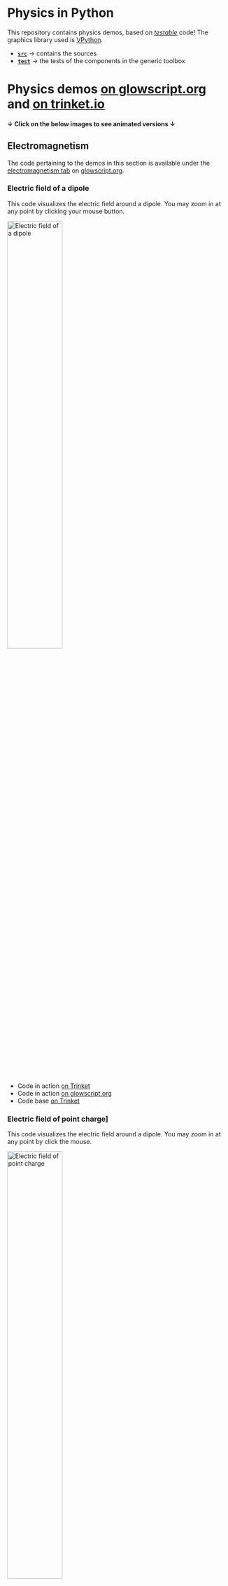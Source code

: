 # Physics in Python

This repository contains physics demos, based on 
[_testable_](https://medium.com/ns-techblog/tdd-or-how-i-learned-to-stop-worrying-and-love-writing-tests-ef7314470305) code! 
The graphics library used is [VPython](https://vpython.org/).

- [**`src`**](src) &rarr; contains the sources
- [**`test`**](test) &rarr; the tests of the components in the generic toolbox

# Physics demos [on glowscript.org](https://glowscript.org/#/user/zeger.hendrikse/) and [on trinket.io](https://trinket.io/)

#### **&darr;** Click on the below images to see animated versions **&darr;**

## Electromagnetism

The code pertaining to the demos in this section is available under the 
[electromagnetism tab](https://glowscript.org/#/user/zeger.hendrikse/folder/Electromagnetism/)
on [glowscript.org](https://glowscript.org).

### Electric field of a dipole

This code visualizes the electric field around a dipole. You may zoom in at any point by clicking your mouse button.

<a href="https://glowscript.org/#/user/zeger.hendrikse/folder/Electromagnetism/program/Electricdipolefield">
  <img alt="Electric field of a dipole" width="50%" height="50%" src="./src/demos/images/dipole_field.png"/>
</a>

- Code in action [on Trinket](https://zegerh-6085.trinket.io/sites/dipole) 
- Code in action [on glowscript.org](https://glowscript.org/#/user/zeger.hendrikse/folder/Electromagnetism/program/Electricdipolefield)
- Code base [on Trinket](https://trinket.io/glowscript/a2b8b655fa07)


### Electric field of point charge]

This code visualizes the electric field around a dipole. You may zoom in at any point 
by click the mouse.

<a href="https://glowscript.org/#/user/zeger.hendrikse/folder/Electromagnetism/program/Pointchargefield">
  <img alt="Electric field of point charge" width="50%" height="50%" src="./src/demos/images/point_charge.png"/>
</a>

- Code in action [on Trinket](https://zegerh-6085.trinket.io/sites/point_charge) 
- Code in action [on glowscript.org](https://glowscript.org/#/user/zeger.hendrikse/folder/Electromagnetism/program/Pointchargefield)
- Code base [on Trinket](https://trinket.io/glowscript/96da4eb68335)

### Interactive visualization of Faraday's law

This code visualizes Faraday's law by simulating an electric current (of electric charges)
running through a wire. 

<a href="https://glowscript.org/#/user/zeger.hendrikse/folder/Electromagnetism/program/Faradayslaw">
  <img alt="Faradays law" width="50%" height="50%" src="./src/demos/images/faradays_law.png"/>
</a>

- Code in action [on Trinket](https://zegerh-6085.trinket.io/sites/faradays_law) 
- Code in action [on glowscript.org](https://glowscript.org/#/user/zeger.hendrikse/folder/Electromagnetism/program/Faradayslaw)
- Code base [on Trinket](https://trinket.io/library/trinkets/d3934e117c2e)


### Electron spinning around a charged ring

This demo shows an electron spinning around a charged ring, as opposed to a point-like charged nucleus.
The charge that normally resides in the nucleus is evenly spread out across the ring.

<a href="https://glowscript.org/#/user/zeger.hendrikse/folder/Electromagnetism/program/Chargedring">
  <img alt="Electron spinning around charged ring" width="50%" height="50%" src="./src/demos/images/electron_and_charged_ring.png"/>
</a>

- Code in action [on Trinket](https://zegerh-6085.trinket.io/sites/electron_and_charged_ring) 
- Code in action [on glowscript.org](https://glowscript.org/#/user/zeger.hendrikse/folder/Electromagnetism/program/Chargedring)
- Code base [on Trinket](https://trinket.io/library/trinkets/1983b9c1dc58)

### Visualizing [electromagnetic waves](https://trinket.io/library/trinkets/b8d62b38e852)

<a href="https://zegerh-6085.trinket.io/sites/electromagnetic_wave">
  <img alt="Electromagnetic waves" width="50%" height="50%" src="./src/demos/images/electromagnetic_wave.png"/></br>
</a>

### [Charged particle moving through electric field](https://trinket.io/glowscript/db4616ccd73c)

<a href="https://zegerh-6085.trinket.io/sites/moving_charge">
  <img alt="Particle in electric field" width="50%" height="50%" src="./src/demos/images/particle_in_electric_field.png"/></br>
</a>


## Special relativity &mdash; space-time visualization

The code pertaining to the demos in this section is available under the 
[relativity tab](https://glowscript.org/#/user/zeger.hendrikse/folder/Relativity/)
on [glowscript.org](https://glowscript.org).

### Galilean transformation of relative motions in Euclidean plane

Before diving into (special) relativity, let's first get acquainted with 
the so-called Galilean transformation.

<a href="https://glowscript.org/#/user/zeger.hendrikse/folder/Relativity/program/Glalileantransformation">
  <img alt="Galilean space-time" width="50%" height="50%" src="./src/demos/images/galilean_space_time.png"/>
</a>

- Code in action [on Trinket](https://zegerh-6085.trinket.io/sites/electron_and_charged_ring) 
- Code in action [on glowscript.org](https://glowscript.org/#/user/zeger.hendrikse/folder/Relativity/program/Glalileantransformation)
- Code base [on Trinket](https://zegerh-6085.trinket.io/sites/galileo_space_time)

### Coming soon: Minkowski space-time

This is currently under construction

## Thermodynamics

The code pertaining to the demos in this section is available under the 
[thermodynamics tab](https://glowscript.org/#/user/zeger.hendrikse/folder/Thermodynamics/)
tab on [glowscript.org](https://glowscript.org).

### Visualizing a hard sphere gas model

This model represents a Boltzmann gas (consisting of hard spheres) in a box, where 
the velocity distribution of the colliding atoms eventually approaches the calculated 
theoretical velocity distribution.

<a href="https://glowscript.org/#/user/zeger.hendrikse/folder/Thermodynamics/program/Hardspheregas">
  <img alt="Hard sphere gas" width="50%" height="50%" src="./src/demos/images/hard_sphere_gas.png"/>
</a>

- Code in action [on Trinket](https://zegerh-6085.trinket.io/sites/hard_sphere_gas) 
- Code in action [on glowscript.org](https://glowscript.org/#/user/zeger.hendrikse/folder/Thermodynamics/program/Hardspheregas)
- Code base [on Trinket](https://trinket.io/library/trinkets/554248a15bc4)

### Two-dimensional Ising spin model

This demo models the magnetization at various temperatures using a two-dimensional Ising spin lattice.

<a href="https://glowscript.org/#/user/zeger.hendrikse/folder/Thermodynamics/program/Isingspin">
  <img alt="Ising spin model" width="50%" height="50%" src="./src/demos/images/ising_spin_model.png"/>
</a>

- Code in action [on Trinket](https://zegerh-6085.trinket.io/sites/ising_spin_model) 
- Code in action [on glowscript.org](https://glowscript.org/#/user/zeger.hendrikse/folder/Thermodynamics/program/Isingspin)
- Code base [on Trinket](https://trinket.io/library/trinkets/07404ee90b64)

## Kinematics

The code pertaining to the demos in this section is available under the 
[relativity tab](https://glowscript.org/#/user/zeger.hendrikse/folder/Kinematics/)
on [glowscript.org](https://glowscript.org).

### [N-body coupled oscillator]()

Play around with an arbitrary number of vibrating balls mutually coupled by springs!

<a href="https://glowscript.org/#/user/zeger.hendrikse/folder/Kinematics/program/N-bodycoupledoscillator">
  <img alt="N-body coupled oscillator" width="50%" height="50%" src="./src/demos/images/n_body_coupled_oscillator.png"/>
</a>

- Code in action [on Trinket](https://zegerh-6085.trinket.io/sites/n_body_coupled_oscillator) 
- Code in action [on glowscript.org](https://glowscript.org/#/user/zeger.hendrikse/folder/Kinematics/program/N-bodycoupledoscillator)
- Code base [on Trinket](https://trinket.io/glowscript/5a852a2b7570)

### [Kepler's laws](https://trinket.io/library/trinkets/11c6cd8b5622) of equal areas

<a href="https://zegerh-6085.trinket.io/sites/keplers_law">
  <img alt="Keplers laws" width="50%" height="50%" src="./src/demos/images/keplers_law.png"/>
</a>

### [Doppler effect](https://trinket.io/library/trinkets/9d869c1167ec)

<a href="https://zegerh-6085.trinket.io/sites/doppler_effect">
  <img alt="Doppler effect" width="50%" height="50%" src="./src/demos/images/doppler_effect.png"/>
</a>

### [Newton&apos;s pendulum](https://trinket.io/glowscript/1b74de8aeee8)

<a href="https://zegerh-6085.trinket.io/sites/newtons_pendulum">
  <img alt="Newtons pendulum" width="50%" height="50%" src="./src/demos/images/newtons_pendulum.png"/>
</a>

### [Ball on sliding ramp](https://trinket.io/library/trinkets/0731c4e734f8)

<a href="https://zegerh-6085.trinket.io/sites/ball_on_sliding_ramp">
  <img alt="Ball on sliding ramp" width="50%" height="50%" src="./src/demos/images/ball_on_sliding_ramp.png"/>
</a>

### [Harmonic oscillator](https://trinket.io/library/trinkets/e80e37600b06)

<a href="https://zegerh-6085.trinket.io/sites/harmonic_oscillator">
  <img alt="Harmonic oscillator" width="50%" height="50%" src="./src/demos/images/harmonic_oscillator.png"/>
</a>

### [Ball hitting block](https://trinket.io/library/trinkets/0e414ca766d1)
<a href="https://zegerh-6085.trinket.io/sites/block_rotation">
  <img alt="Block rotation" width="50%" height="50%" src="./src/demos/images/block_rotation.png"/>
</a>

### [Floating block](https://trinket.io/library/trinkets/94ed363f8b25)
<a href="https://zegerh-6085.trinket.io/sites/floating_block">
  <img alt="Floating block" width="50%" height="50%" src="./src/demos/images/floating_block.png"/>
</a>

## Glowscript demos from [Dot Physics](https://www.youtube.com/channel/UCVxIDFY01y4n_c2lK1TB-KA)

These demos are _refactored versions_ of the originals, found 
by the followling hyperlinks below. I have tried to make the
original code more object-oriented and make it [reveal its intent](https://martinfowler.com/bliki/BeckDesignRules.html).

### Water Sprinkler

<a href="https://zegerh-6085.trinket.io/sites/sprinkler">
  <img alt="Water sprinkler" width="50%" height="50%" src="https://rhettallain.com/wp-content/uploads/2019/11/sprinkler1.gif"/>
</a>

- See [my code in action](https://trinket.io/glowscript/3ec01917098d) on Trinket
- Based on the original [water sprinkler](https://rhettallain.com/2019/11/12/modeling-a-spinning-sprinkler/) blog post and the code presented therein

### Elastic collision

- See [my code in action](https://trinket.io/glowscript/d7600bd4705a) on Trinket
- Based on the original [elastic collision](https://www.youtube.com/watch?v=g_p-5YfUSnw&t=11s) video and the code presented therein

### Chain falling from table

- See [my code in action](https://trinket.io/glowscript/c3e556761469) on Trinket
- Based on the original [chain falling from table](https://www.youtube.com/watch?v=vXp1hW_t-bo) video and the code presented therein

### Ball falling on spring

- See [my code in action](https://trinket.io/glowscript/92ffad53ab4d) on Trinket
- Based on the original [ball falling on spring](https://www.youtube.com/watch?v=ExxDuRTIe0E) video and the code presented therein

### Three-body problem

- See [my code in action](https://trinket.io/glowscript/42acc05540ae) on Trinket
- Based on the original [three-body problem](https://www.youtube.com/watch?v=Ye2wIV8-SB8) video and the code presented therein

### Earth-moon orbit

- See [my code in action](https://trinket.io/glowscript/42acc05540ae) on Trinket
- Based on the original [earth-moon system](https://www.youtube.com/watch?v=2BisyQhNBFM) video and the code presented therein

### Slinky drop

<a href="https://zegerh-6085.trinket.io/sites/slinkydrop">
  <img alt="Slinky drop" width="60%" height="60%" src="./src/demos/images/slinky_drop.png"/>
</a>

- See [my code in action](https://trinket.io/library/trinkets/9c6757b113dc) on Trinket
- Based on the original [slinky drop](https://rhettallain.com/2019/02/06/modeling-a-falling-slinky/) blog post and [the code presented therein](https://trinket.io/glowscript/e5f14ebee1)

# Fun stuff with [VPython](https://vpython.org/) 

### [Rubik's cube](https://trinket.io/library/trinkets/00eb13fbcd14)

<a href="https://zegerh-6085.trinket.io/sites/rubiks_cube">
  <img alt="Rubiks cube" width="50%" height="50%" src="./src/demos/images/rubiks_cube.png"/>
</a>

### [Turtle graphics robot](https://trinket.io/library/trinkets/31a188264ef1)

<a href="https://zegerh-6085.trinket.io/sites/vturtle">
  <img alt="Robot for turtle graphics" width="50%" height="50%" src="./src/demos/images/robot.png"/>
</a>

# References

- [MyScript](https://webdemo.myscript.com/): enter text, equations, or diagrams by hand, and effortlessly convert it to MathML, LaTeX, etc!

- Just for fun: [online electric circuit construction kit](https://phet.colorado.edu/sims/html/circuit-construction-kit-ac/latest/circuit-construction-kit-ac_all.html).
Make sure to check it out, it simply is brilliant.

- [Manim](https://github.com/3b1b/manim), an animation engine for explanatory math videos

## VPython

- [Physics through Glowscript - An introductory course](https://bphilhour.trinket.io/physics-through-glowscript-an-introductory-course), an excellent tutorial!

- [3D Modeling with VPython](https://rsehosting.reading.ac.uk/courses/py3d-basic/)

- [VPython Applications for Teaching Physics](https://www.visualrelativity.com/vpython/)

- [Programs by Bob Salgado](https://www.glowscript.org/#/user/Rob_Salgado/folder/My_Programs/)

- [VPython Docs](https://www.beautifulmathuncensored.de/static/GlowScript/VPythonDocs/)

- [Glowscript documentation](https://www.glowscript.org/docs/VPythonDocs/index.html)
